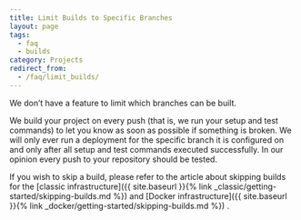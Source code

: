 ```yaml
---
title: Limit Builds to Specific Branches
layout: page
tags:
  - faq
  - builds
category: Projects
redirect_from:
  - /faq/limit_builds/
---
```

We don’t have a feature to limit which branches can be built.

We build your project on every push (that is, we run your setup and test commands) to let you know as soon as possible if something is broken. We will only ever run a deployment for the specific branch it is configured on and only after all setup and test commands executed successfully. In our opinion every push to your repository should be tested.

If you wish to skip a build, please refer to the article about skipping builds for the [classic infrastructure]({{ site.baseurl }}{% link _classic/getting-started/skipping-builds.md %}) and [Docker infrastructure]({{ site.baseurl }}{% link _docker/getting-started/skipping-builds.md %}) .
